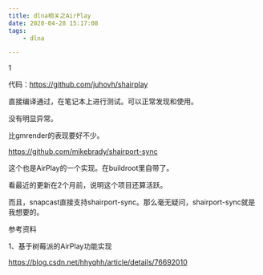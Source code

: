 ```yaml
---
title: dlna相关之AirPlay
date: 2020-04-28 15:17:08
tags:
	- dlna

---
```


1

代码：https://github.com/juhovh/shairplay

直接编译通过，在笔记本上进行测试。可以正常发现和使用。

没有明显异常。

比gmrender的表现要好不少。

https://github.com/mikebrady/shairport-sync

这个也是AirPlay的一个实现。在buildroot里自带了。

看最近的更新在2个月前，说明这个项目还算活跃。

而且，snapcast直接支持shairport-sync。那么毫无疑问，shairport-sync就是我想要的。



参考资料

1、基于树莓派的AirPlay功能实现

https://blog.csdn.net/hhyqhh/article/details/76692010

